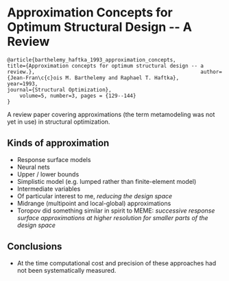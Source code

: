 # Approximation Concepts for Optimum Structural Design -- A Review

```
@article{barthelemy_haftka_1993_approximation_concepts,                                                                             title={Approximation concepts for optimum structural design -- a review.},                                                      author={Jean-Fran\c{c}ois M. Barthelemy and Raphael T. Haftka},                                                                 year=1993,                                                                                                                      journal={Structural Optimization},
    volume=5, number=3, pages = {129--144}                                                                                      }
```

A review paper covering approximations (the term metamodeling was not yet in use) in structural optimization.

## Kinds of approximation

* Response surface models
* Neural nets
* Upper / lower bounds
* Simplistic model (e.g. lumped rather than finite-element model)
* Intermediate variables
* Of particular interest to me, *reducing the design space*
* Midrange (multipoint and local-global) approximations
* Toropov did something similar in spirit to MEME: *successive response surface approximations at higher resolution for smaller parts of the design space*

## Conclusions

* At the time computational cost and precision of these approaches had not been systematically measured.


